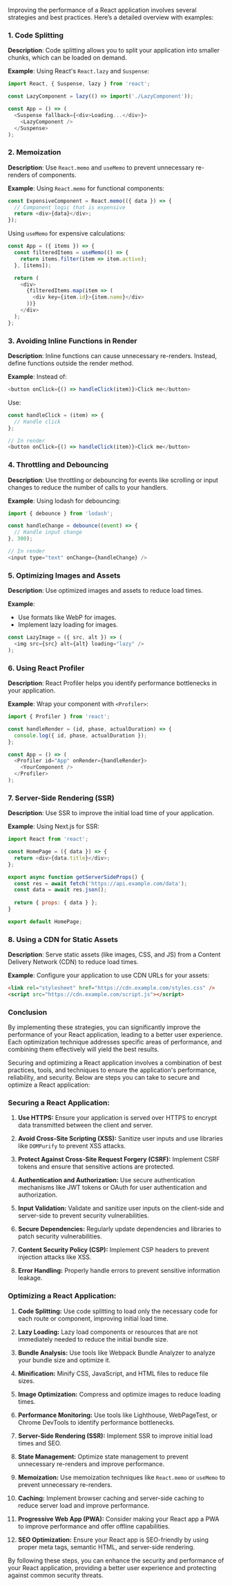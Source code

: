 Improving the performance of a React application involves several strategies and best practices. Here’s a detailed overview with examples:

### 1. **Code Splitting**

**Description**: Code splitting allows you to split your application into smaller chunks, which can be loaded on demand.

**Example**:
Using React's `React.lazy` and `Suspense`:

```javascript
import React, { Suspense, lazy } from 'react';

const LazyComponent = lazy(() => import('./LazyComponent'));

const App = () => (
  <Suspense fallback={<div>Loading...</div>}>
    <LazyComponent />
  </Suspense>
);
```

### 2. **Memoization**

**Description**: Use `React.memo` and `useMemo` to prevent unnecessary re-renders of components.

**Example**:
Using `React.memo` for functional components:

```javascript
const ExpensiveComponent = React.memo(({ data }) => {
  // Component logic that is expensive
  return <div>{data}</div>;
});
```

Using `useMemo` for expensive calculations:

```javascript
const App = ({ items }) => {
  const filteredItems = useMemo(() => {
    return items.filter(item => item.active);
  }, [items]);

  return (
    <div>
      {filteredItems.map(item => (
        <div key={item.id}>{item.name}</div>
      ))}
    </div>
  );
};
```

### 3. **Avoiding Inline Functions in Render**

**Description**: Inline functions can cause unnecessary re-renders. Instead, define functions outside the render method.

**Example**:
Instead of:

```javascript
<button onClick={() => handleClick(item)}>Click me</button>
```

Use:

```javascript
const handleClick = (item) => {
  // Handle click
};

// In render
<button onClick={() => handleClick(item)}>Click me</button>
```

### 4. **Throttling and Debouncing**

**Description**: Use throttling or debouncing for events like scrolling or input changes to reduce the number of calls to your handlers.

**Example**:
Using lodash for debouncing:

```javascript
import { debounce } from 'lodash';

const handleChange = debounce((event) => {
  // Handle input change
}, 300);

// In render
<input type="text" onChange={handleChange} />
```

### 5. **Optimizing Images and Assets**

**Description**: Use optimized images and assets to reduce load times.

**Example**:
- Use formats like WebP for images.
- Implement lazy loading for images.

```javascript
const LazyImage = ({ src, alt }) => (
  <img src={src} alt={alt} loading="lazy" />
);
```

### 6. **Using React Profiler**

**Description**: React Profiler helps you identify performance bottlenecks in your application.

**Example**:
Wrap your component with `<Profiler>`:

```javascript
import { Profiler } from 'react';

const handleRender = (id, phase, actualDuration) => {
  console.log({ id, phase, actualDuration });
};

const App = () => (
  <Profiler id="App" onRender={handleRender}>
    <YourComponent />
  </Profiler>
);
```

### 7. **Server-Side Rendering (SSR)**

**Description**: Use SSR to improve the initial load time of your application.

**Example**:
Using Next.js for SSR:

```javascript
import React from 'react';

const HomePage = ({ data }) => {
  return <div>{data.title}</div>;
};

export async function getServerSideProps() {
  const res = await fetch('https://api.example.com/data');
  const data = await res.json();
  
  return { props: { data } };
}

export default HomePage;
```

### 8. **Using a CDN for Static Assets**

**Description**: Serve static assets (like images, CSS, and JS) from a Content Delivery Network (CDN) to reduce load times.

**Example**:
Configure your application to use CDN URLs for your assets:

```html
<link rel="stylesheet" href="https://cdn.example.com/styles.css" />
<script src="https://cdn.example.com/script.js"></script>
```

### Conclusion

By implementing these strategies, you can significantly improve the performance of your React application, leading to a better user experience. Each optimization technique addresses specific areas of performance, and combining them effectively will yield the best results.



Securing and optimizing a React application involves a combination of best practices, tools, and techniques to ensure the application's performance, reliability, and security. Below are steps you can take to secure and optimize a React application:

### Securing a React Application:

1. **Use HTTPS:** Ensure your application is served over HTTPS to encrypt data transmitted between the client and server.

2. **Avoid Cross-Site Scripting (XSS):** Sanitize user inputs and use libraries like `DOMPurify` to prevent XSS attacks.

3. **Protect Against Cross-Site Request Forgery (CSRF):** Implement CSRF tokens and ensure that sensitive actions are protected.

4. **Authentication and Authorization:** Use secure authentication mechanisms like JWT tokens or OAuth for user authentication and authorization.

5. **Input Validation:** Validate and sanitize user inputs on the client-side and server-side to prevent security vulnerabilities.

6. **Secure Dependencies:** Regularly update dependencies and libraries to patch security vulnerabilities.

7. **Content Security Policy (CSP):** Implement CSP headers to prevent injection attacks like XSS.

8. **Error Handling:** Properly handle errors to prevent sensitive information leakage.

### Optimizing a React Application:

1. **Code Splitting:** Use code splitting to load only the necessary code for each route or component, improving initial load time.

2. **Lazy Loading:** Lazy load components or resources that are not immediately needed to reduce the initial bundle size.

3. **Bundle Analysis:** Use tools like Webpack Bundle Analyzer to analyze your bundle size and optimize it.

4. **Minification:** Minify CSS, JavaScript, and HTML files to reduce file sizes.

5. **Image Optimization:** Compress and optimize images to reduce loading times.

6. **Performance Monitoring:** Use tools like Lighthouse, WebPageTest, or Chrome DevTools to identify performance bottlenecks.

7. **Server-Side Rendering (SSR):** Implement SSR to improve initial load times and SEO.

8. **State Management:** Optimize state management to prevent unnecessary re-renders and improve performance.

9. **Memoization:** Use memoization techniques like `React.memo` or `useMemo` to prevent unnecessary re-renders.

10. **Caching:** Implement browser caching and server-side caching to reduce server load and improve performance.

11. **Progressive Web App (PWA):** Consider making your React app a PWA to improve performance and offer offline capabilities.

12. **SEO Optimization:** Ensure your React app is SEO-friendly by using proper meta tags, semantic HTML, and server-side rendering.

By following these steps, you can enhance the security and performance of your React application, providing a better user experience and protecting against common security threats.

